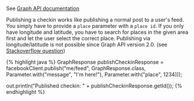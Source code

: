 See <a target="_blank" href="https://developers.facebook.com/docs/graph-api/reference/user/feed" class="badge badge-primary">Graph API documentation</a>
					
Publishing a checkin works like publishing a normal post to a user's feed. You simply have to provide a `place` parameter with a `place id`. If you only have longitude and latitude, you have to search for places in the given area first and let the user select the correct place. Publishing via longitude/latitude is not possible since Graph API version 2.0. (see <a href="http://stackoverflow.com/questions/11626783/post-location-on-facebook-with-latitude-and-longitude-coordinates-only" target="_blank">Stackoverflow question</a>)
	
{% highlight java %}
GraphResponse publishCheckinResponse = facebookClient.publish("me/feed",
  GraphResponse.class, Parameter.with("message", "I'm here!"),
    Parameter.with("place", 1234)));

out.println("Published checkin: " + publishCheckinResponse.getId());
{% endhighlight %}